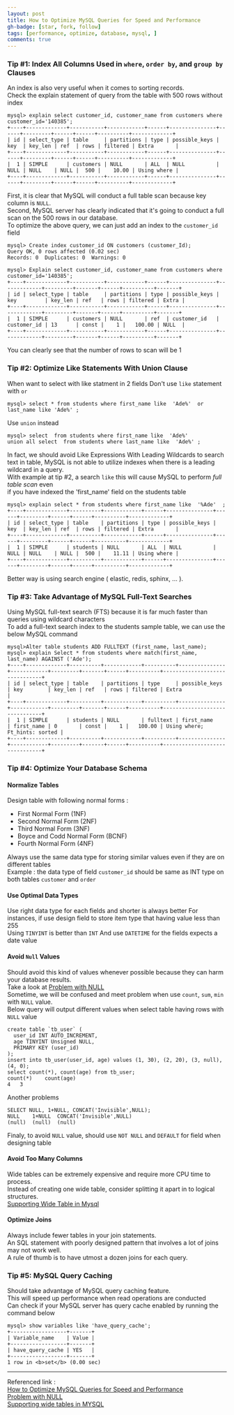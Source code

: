 ```yaml
---
layout: post
title: How to Optimize MySQL Queries for Speed and Performance
gh-badge: [star, fork, follow]
tags: [performance, optimize, database, mysql, ]
comments: true
---
```


### Tip #1: Index All Columns Used in `where`, `order by`, and `group by` Clauses
An index is also very useful when it comes to sorting records.  
Check the explain statement of query from the table with 500 rows without index  
```mysql
mysql> explain select customer_id, customer_name from customers where customer_id='140385';
+----+-------------+-----------+------------+------+---------------+------+---------+------+------+----------+-------------+
| id | select_type | table     | partitions | type | possible_keys | key  | key_len | ref  | rows | filtered | Extra       |
+----+-------------+-----------+------------+------+---------------+------+---------+------+------+----------+-------------+
|  1 | SIMPLE      | customers | NULL       | ALL  | NULL          | NULL | NULL    | NULL |  500 |    10.00 | Using where |
+----+-------------+-----------+------------+------+---------------+------+---------+------+------+----------+-------------+
```
First, it is clear that MySQL will conduct a full table scan because key column is `NULL`.  
Second, MySQL server has clearly indicated that it's going to conduct a full scan on the 500 rows in our database.  
To optimize the above query, we can just add an index to the `customer_id` field 
```mysql
mysql> Create index customer_id ON customers (customer_Id);
Query OK, 0 rows affected (0.02 sec)
Records: 0  Duplicates: 0  Warnings: 0

mysql> Explain select customer_id, customer_name from customers where customer_id='140385';
+----+-------------+-----------+------------+------+---------------+-------------+---------+-------+------+----------+-------+
| id | select_type | table     | partitions | type | possible_keys | key         | key_len | ref   | rows | filtered | Extra |
+----+-------------+-----------+------------+------+---------------+-------------+---------+-------+------+----------+-------+
|  1 | SIMPLE      | customers | NULL       | ref  | customer_id   | customer_id | 13      | const |    1 |   100.00 | NULL  |
+----+-------------+-----------+------------+------+---------------+-------------+---------+-------+------+----------+-------+
```
You can clearly see that the number of rows to scan will be 1

### Tip #2: Optimize Like Statements With Union Clause
When want to select with like statment in 2 fields
Don't use `like` statement with `or`
```mysql
mysql> select * from students where first_name like  'Ade%'  or last_name like 'Ade%' ;
```
Use `union` instead
```mysql
mysql> select  from students where first_name like  'Ade%'  
union all select  from students where last_name like  'Ade%' ;
```
In fact, we should avoid Like Expressions With Leading Wildcards to search text in table, 
MySQL is not able to utilize indexes when there is a leading wildcard in a query.  
With example at tip #2, a search `like` this will cause MySQL to perform *full table scan* even  
if you have indexed the 'first_name' field on the students table 
```mysql
mysql> explain select * from students where first_name like  '%Ade'  ;
+----+-------------+----------+------------+------+---------------+------+---------+------+------+----------+-------------+
| id | select_type | table    | partitions | type | possible_keys | key  | key_len | ref  | rows | filtered | Extra       |
+----+-------------+----------+------------+------+---------------+------+---------+------+------+----------+-------------+
|  1 | SIMPLE      | students | NULL       | ALL  | NULL          | NULL | NULL    | NULL |  500 |    11.11 | Using where |
+----+-------------+----------+------------+------+---------------+------+---------+------+------+----------+-------------+
```
Better way is using search engine ( elastic, redis, sphinx, ... ).

### Tip #3: Take Advantage of MySQL Full-Text Searches
Using MySQL full-text search (FTS) because it is far much faster than queries using wildcard characters  
To add a full-text search index to the students sample table, we can use the below MySQL command  
```mysql
mysql>Alter table students ADD FULLTEXT (first_name, last_name);
mysql> explain Select * from students where match(first_name, last_name) AGAINST ('Ade');
+----+-------------+----------+------------+----------+---------------+------------+---------+-------+------+----------+-------------------------------+
| id | select_type | table    | partitions | type     | possible_keys | key        | key_len | ref   | rows | filtered | Extra                         |
+----+-------------+----------+------------+----------+---------------+------------+---------+-------+------+----------+-------------------------------+
|  1 | SIMPLE      | students | NULL       | fulltext | first_name    | first_name | 0       | const |    1 |   100.00 | Using where; Ft_hints: sorted |
+----+-------------+----------+------------+----------+---------------+------------+---------+-------+------+----------+-------------------------------+
```

### Tip #4: Optimize Your Database Schema
#### Normalize Tables  
Design table with following normal forms :  
- First Normal Form (1NF)
- Second Normal Form (2NF)
- Third Normal Form (3NF)
- Boyce and Codd Normal Form (BCNF)
- Fourth Normal Form (4NF)

Always use the same data type for storing similar values even if they are on different tables  
Example : the data type of field `customer_id` should be same as INT type on both tables `customer` and `order` 

#### Use Optimal Data Types
Use right data type for each fields and shorter is always better
For instances, if use design field to store item type that having value less than 255  
Using `TINYINT` is better than `INT`
And use `DATETIME` for the fields expects a date value 

#### Avoid `Null` Values
Should avoid this kind of values whenever possible because they can harm your database results.  
Take a look at [Problem with NULL](https://dev.mysql.com/doc/refman/8.0/en/problems-with-null.html)  
Sometime, we will be confused and meet problem when use `count`, `sum`, `min` with `NULL` value.  
Below query will output different values when select table having rows with `NULL` value  
```mysql
create table `tb_user` (
  user_id INT AUTO_INCREMENT,
  age TINYINT Unsigned NULL,
  PRIMARY KEY (user_id)
);
insert into tb_user(user_id, age) values (1, 30), (2, 20), (3, null), (4, 0);
select count(*), count(age) from tb_user;
count(*)	count(age)
4	3
```
Another problems
```mysql
SELECT NULL, 1+NULL, CONCAT('Invisible',NULL);
NULL	1+NULL	CONCAT('Invisible',NULL)
(null)	(null)	(null)
```
Finaly, to avoid `NULL` value, should use `NOT NULL` and `DEFAULT` for field when designing table

#### Avoid Too Many Columns
Wide tables can be extremely expensive and require more CPU time to process.  
Instead of creating one wide table, consider splitting it apart in to logical structures.  
[Supporting Wide Table in Mysql](https://medium.com/build-acl/supporting-wide-tables-in-mysql-18248e4e3b0a)  

#### Optimize Joins
Always include fewer tables in your join statements.  
An SQL statement with poorly designed pattern that involves a lot of joins may not work well.  
A rule of thumb is to have utmost a dozen joins for each query.  

### Tip #5: MySQL Query Caching
Should take advantage of MySQL query caching feature.  
This will speed up performance when read operations are conducted  
Can check if your MySQL server has query cache enabled by running the command below  
```mysql
mysql> show variables like 'have_query_cache';
+------------------+-------+
| Variable_name    | Value |
+------------------+-------+
| have_query_cache | YES   |
+------------------+-------+
1 row in <b>set</b> (0.00 sec)
```



---
Referenced link :  
[How to Optimize MySQL Queries for Speed and Performance](https://dzone.com/articles/how-to-optimize-mysql-queries-for-speed-and-perfor)  
[Problem with NULL](https://dev.mysql.com/doc/refman/8.0/en/problems-with-null.html)  
[Supporting wide tables in MYSQL](https://medium.com/build-acl/supporting-wide-tables-in-mysql-18248e4e3b0a)  

